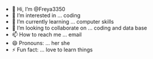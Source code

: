- 👋 Hi, I’m @Freya3350
- 👀 I’m interested in ... coding 
- 🌱 I’m currently learning ... computer skills 
- 💞️ I’m looking to collaborate on ... coding and data base
- 📫 How to reach me ... email
- 😄 Pronouns: ... her she
- ⚡ Fun fact: ... love to learn things

<!---
Freya3350/Freya3350 is a ✨ special ✨ repository because its `README.md` (this file) appears on your GitHub profile.
You can click the Preview link to take a look at your changes.
--->
